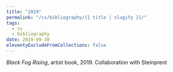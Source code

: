 ```yaml
---
title: "2019"
permalink: "/cv/bibliography/{{ title | slugify }}/"
tags:
  - cv
  - bibliography
date: 2019-09-30
eleventyExcludeFromCollections: false
---
```


<em>Black Fog Rising</em>, artist book, 2019. Collaboration with Steinprent